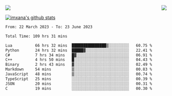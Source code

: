 <p>
  <a href="https://count.getloli.com/"><img src="https://count.getloli.com/get/@xana.readme?theme=moebooru-h"></a>
  <img src="https://weather-icon.journeyad.repl.co/@hangzhou?v=1" align="right">
</p>


<a href="https://github.com/imxana"><img align="center" src="https://github-readme-stats.vercel.app/api?username=imxana&show_icons=true&include_all_commits=true&hide_border=tru&custom_title=imxana%27s%20Github%20Stats" alt="imxana's github stats" /></a> 

<!--START_SECTION:waka-->

```txt
From: 22 March 2023 - To: 23 June 2023

Total Time: 109 hrs 31 mins

Lua          66 hrs 32 mins  ███████████████▒░░░░░░░░░   60.75 %
Python       24 hrs 32 mins  █████▓░░░░░░░░░░░░░░░░░░░   22.41 %
C#           7 hrs 34 mins   █▓░░░░░░░░░░░░░░░░░░░░░░░   06.91 %
C++          4 hrs 50 mins   █░░░░░░░░░░░░░░░░░░░░░░░░   04.43 %
Binary       2 hrs 43 mins   ▓░░░░░░░░░░░░░░░░░░░░░░░░   02.49 %
Markdown     54 mins         ▒░░░░░░░░░░░░░░░░░░░░░░░░   00.83 %
JavaScript   48 mins         ▒░░░░░░░░░░░░░░░░░░░░░░░░   00.74 %
TypeScript   25 mins         ░░░░░░░░░░░░░░░░░░░░░░░░░   00.39 %
JSON         20 mins         ░░░░░░░░░░░░░░░░░░░░░░░░░   00.31 %
C            19 mins         ░░░░░░░░░░░░░░░░░░░░░░░░░   00.30 %
```

<!--END_SECTION:waka-->
